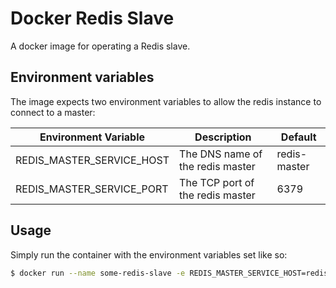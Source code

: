 # Docker Redis Slave
A docker image for operating a Redis slave.

## Environment variables
The image expects two environment variables to allow the redis instance to connect to a master:

| Environment Variable      | Description                      | Default      |
| ------------------------- | -------------------------------- | ------------ |
| REDIS_MASTER_SERVICE_HOST | The DNS name of the redis master | redis-master |
| REDIS_MASTER_SERVICE_PORT | The TCP port of the redis master | 6379         |

## Usage
Simply run the container with the environment variables set like so:

```bash
$ docker run --name some-redis-slave -e REDIS_MASTER_SERVICE_HOST=redis-master -e REDIS_MASTER_SERVICE_PORT=6379 -d lushdigital/docker-redis-slave
```
